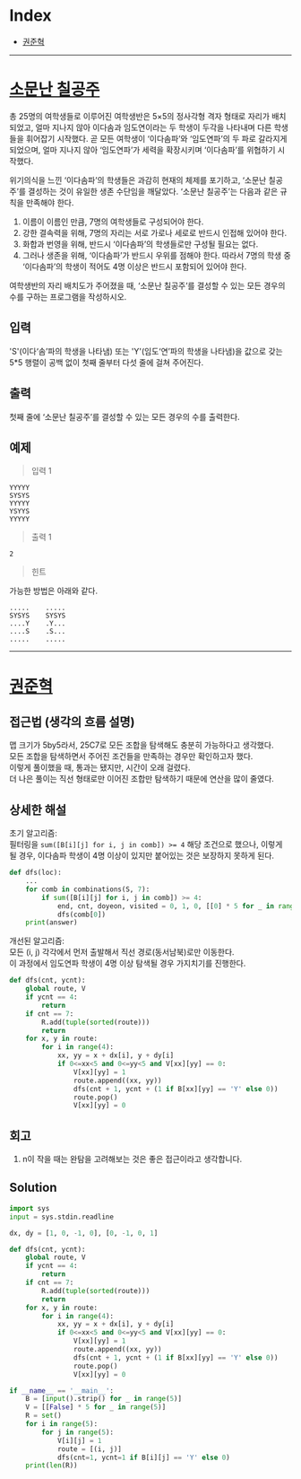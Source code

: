 # Index

+ [권준혁](#권준혁)

---

# [소문난 칠공주](https://www.acmicpc.net/problem/1941)

총 25명의 여학생들로 이루어진 여학생반은 5×5의 정사각형 격자 형태로 자리가 배치되었고, 얼마 지나지 않아 이다솜과 임도연이라는 두 학생이 두각을 나타내며 다른 학생들을 휘어잡기 시작했다. 곧 모든 여학생이 ‘이다솜파’와 ‘임도연파’의 두 파로 갈라지게 되었으며, 얼마 지나지 않아 ‘임도연파’가 세력을 확장시키며 ‘이다솜파’를 위협하기 시작했다.

위기의식을 느낀 ‘이다솜파’의 학생들은 과감히 현재의 체제를 포기하고, ‘소문난 칠공주’를 결성하는 것이 유일한 생존 수단임을 깨달았다. ‘소문난 칠공주’는 다음과 같은 규칙을 만족해야 한다.

1. 이름이 이름인 만큼, 7명의 여학생들로 구성되어야 한다.
2. 강한 결속력을 위해, 7명의 자리는 서로 가로나 세로로 반드시 인접해 있어야 한다.
3. 화합과 번영을 위해, 반드시 ‘이다솜파’의 학생들로만 구성될 필요는 없다.
4. 그러나 생존을 위해, ‘이다솜파’가 반드시 우위를 점해야 한다. 따라서 7명의 학생 중 ‘이다솜파’의 학생이 적어도 4명 이상은 반드시 포함되어 있어야 한다.

여학생반의 자리 배치도가 주어졌을 때, ‘소문난 칠공주’를 결성할 수 있는 모든 경우의 수를 구하는 프로그램을 작성하시오.

## 입력

'S'(이다‘솜’파의 학생을 나타냄) 또는 'Y'(임도‘연’파의 학생을 나타냄)을 값으로 갖는 5*5 행렬이 공백 없이 첫째 줄부터 다섯 줄에 걸쳐 주어진다.

## 출력

첫째 줄에 ‘소문난 칠공주’를 결성할 수 있는 모든 경우의 수를 출력한다.

## 예제

> 입력 1

```
YYYYY
SYSYS
YYYYY
YSYYS
YYYYY
```

> 출력 1

```
2
```

> 힌트

가능한 방법은 아래와 같다.
```
.....    .....
SYSYS    SYSYS
....Y    .Y...
....S    .S...
.....    .....
```

---

# [권준혁](https://github.com/tree-jhk)

## 접근법 (생각의 흐름 설명)

<!--문제를 풀며 생각의 흐름을 글로 작성-->
맵 크기가 5by5라서, 25C7로 모든 조합을 탐색해도 충분히 가능하다고 생각했다.  
모든 조합을 탐색하면서 주어진 조건들을 만족하는 경우만 확인하고자 했다.  
이렇게 풀이했을 때, 통과는 됐지만, 시간이 오래 걸렸다.  
더 나은 풀이는 직선 형태로만 이어진 조합만 탐색하기 때문에 연산을 많이 줄였다.  

## 상세한 해설

<!--기술 면접을 면접관 앞에서 한다는 생각으로 설명-->
<!--시복도, 알고리즘 선택 이유 등-->
초기 알고리즘:  
필터링을 ```sum([B[i][j] for i, j in comb]) >= 4``` 해당 조건으로 했으나, 이렇게 될 경우, 이다솜파 학생이 4명 이상이 있지만 붙어있는 것은 보장하지 못하게 된다.
```python
def dfs(loc):
    ...
    for comb in combinations(S, 7):
        if sum([B[i][j] for i, j in comb]) >= 4:
            end, cnt, doyeon, visited = 0, 1, 0, [[0] * 5 for _ in range(5)]
            dfs(comb[0])
    print(answer)
```

개선된 알고리즘:  
모든 (i, j) 각각에서 먼저 출발해서 직선 경로(동서남북)로만 이동한다.  
이 과정에서 임도연파 학생이 4명 이상 탐색될 경우 가지치기를 진행한다.  
```python
def dfs(cnt, ycnt):
    global route, V
    if ycnt == 4:
        return
    if cnt == 7:
        R.add(tuple(sorted(route)))
        return
    for x, y in route:
        for i in range(4):
            xx, yy = x + dx[i], y + dy[i]
            if 0<=xx<5 and 0<=yy<5 and V[xx][yy] == 0:
                V[xx][yy] = 1
                route.append((xx, yy))
                dfs(cnt + 1, ycnt + (1 if B[xx][yy] == 'Y' else 0))
                route.pop()
                V[xx][yy] = 0
```

## 회고

<!--이런 유형은 이렇게 접근하면 좋겠다 (이유와 함께)-->
1. n이 작을 때는 완탐을 고려해보는 것은 좋은 접근이라고 생각합니다.  

## Solution

<!--전체 코드 첨부-->
```python
import sys
input = sys.stdin.readline

dx, dy = [1, 0, -1, 0], [0, -1, 0, 1]

def dfs(cnt, ycnt):
    global route, V
    if ycnt == 4:
        return
    if cnt == 7:
        R.add(tuple(sorted(route)))
        return
    for x, y in route:
        for i in range(4):
            xx, yy = x + dx[i], y + dy[i]
            if 0<=xx<5 and 0<=yy<5 and V[xx][yy] == 0:
                V[xx][yy] = 1
                route.append((xx, yy))
                dfs(cnt + 1, ycnt + (1 if B[xx][yy] == 'Y' else 0))
                route.pop()
                V[xx][yy] = 0

if __name__ == '__main__':
    B = [input().strip() for _ in range(5)]
    V = [[False] * 5 for _ in range(5)]
    R = set()
    for i in range(5):
        for j in range(5):
            V[i][j] = 1
            route = [(i, j)]
            dfs(cnt=1, ycnt=1 if B[i][j] == 'Y' else 0)
    print(len(R))
```